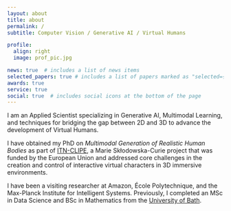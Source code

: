 ```yaml
---
layout: about
title: about
permalink: /
subtitle: Computer Vision / Generative AI / Virtual Humans

profile:
  align: right
  image: prof_pic.jpg

news: true  # includes a list of news items
selected_papers: true # includes a list of papers marked as "selected={true}"
awards: true
service: true
social: true  # includes social icons at the bottom of the page
---
```


I am an Applied Scientist specializing in Generative AI, Multimodal Learning, and techniques 
for bridging the gap between 2D and 3D to advance the development of Virtual Humans. 

I have obtained my PhD on _Multimodal Generation of Realistic Human Bodies_ as part of [ITN-CLIPE](https://www.clipe-itn.eu/), a Marie Skłodowska-Curie project that was funded by the European Union and addressed core challenges in the creation and control of interactive virtual characters in 3D immersive environments. 
  
I have been a visiting researcher at Amazon, École Polytechnique, and the Max-Planck Institute for Intelligent Systems.
Previously, I completed an MSc in Data Science and BSc in Mathematics from the [University of Bath](https://www.bath.ac.uk/). 
